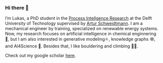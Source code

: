 ### Hi there 👋

I’m Lukas, a PhD student in the [Process Intellgence Research](https://www.pi-research.org/) at the Delft University of Technology supervised by [Artur Schweidtmann](https://www.linkedin.com/in/schweidtmann/). I am a mechanical engineer by training, specialized on renewable energy systems. Now, my research focuses on artificial intelligence in chemical enginnering :robot:, but I am also interested in generative modeling:atom_symbol:, knowledge graphs 🕸️, and AI4Science 🧪. Besides that, I like bouldering and climbing :climbing_man:.

Check out my google scholar [here](https://scholar.google.com/citations?user=LZZ7piQAAAAJ&hl=en).

<!--

### Research

- 📚[Modeling category-selective cortical regions with topographic variational autoencoders](https://arxiv.org/abs/2110.13911) - **Best paper award**: *NeurIPS 2021 Workshop SVRHM* : We leverage the newly introduced Topographic Variational Autoencoder to model of the emergence of such localized category-selectivity in an unsupervised manner.
- 📚[Flowsheet synthesis through hierarchical reinforcement learning and graph neural networks](https://aiche.onlinelibrary.wiley.com/doi/pdfdirect/10.1002/aic.17938) - *AICHE*: We propose to use reinforcement learning for chemical process design based ona state-of-the-art actor-critic logic.
- 📚[Graph neural networks for the prediction of molecular structure-property relationships](https://arxiv.org/pdf/2208.04852.pdf) - *Royal Society Chemistry - Book chapter*: We describe the fundamentals of GNNs and demonstrate the application of GNNs via two examples for molecular property prediction.

**LukasSchBal/LukasSchBal** is a ✨ _special_ ✨ repository because its `README.md` (this file) appears on your GitHub profile.

Here are some ideas to get you started:

- 🔭 I’m currently working on ...
- 🌱 I’m currently learning ...
- 👯 I’m looking to collaborate on ...
- 🤔 I’m looking for help with ...
- 💬 Ask me about ...
- 📫 How to reach me: ...
- 😄 Pronouns: ...
- ⚡ Fun fact: ...
-->
